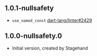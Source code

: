 ## 1.0.1-nullsafety

- `use_named_const` [dart-lang/linter#2429](https://github.com/dart-lang/linter/pull/2429)

## 1.0.0-nullsafety.0

- Initial version, created by Stagehand
